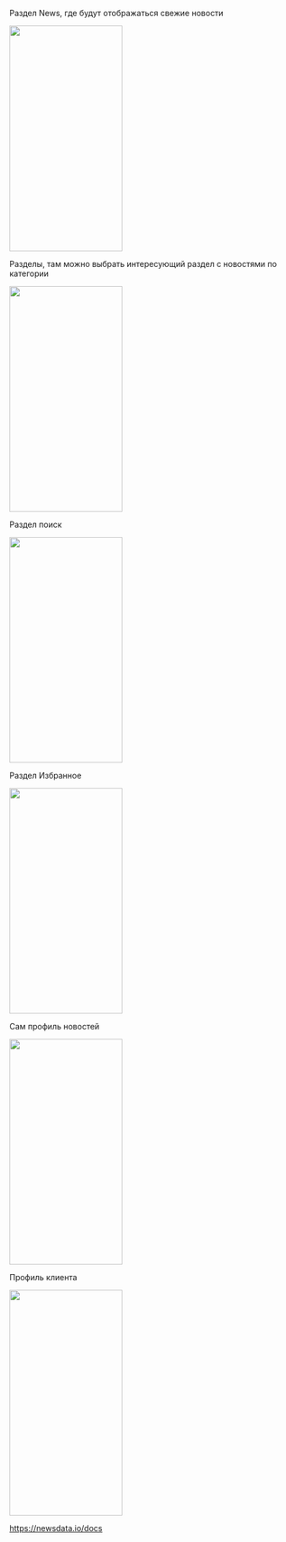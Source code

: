 Раздел News, где будут отображаться свежие новости

<img src="https://user-images.githubusercontent.com/77741297/166761774-92da3e18-1191-487c-a1c6-14ec4c820ca0.png" width="200" height="400">

Разделы, там можно выбрать интересующий раздел с новостями по категории

<img src="https://user-images.githubusercontent.com/77741297/166764593-a204c0d3-229c-4a21-aec3-b3b9d30ed666.png" width="200" height="400">

Раздел поиск

<img src="https://user-images.githubusercontent.com/77741297/166764806-a8309401-e22d-40bb-9b3d-07f998e26cfe.png" width="200" height="400">

Раздел Избранное

<img src="https://user-images.githubusercontent.com/77741297/166764941-34b87fd0-87dd-4271-91e6-dabf5b7803f7.png" width="200" height="400">

Сам профиль новостей

<img src="https://user-images.githubusercontent.com/77741297/166765071-b9896354-99d2-4d96-bf6b-2ba740d9a333.png" width="200" height="400">

Профиль клиента

<img src="https://user-images.githubusercontent.com/77741297/166765183-277e5baa-4d55-4b52-ba47-75841bbf86d1.png" width="200" height="400">

https://newsdata.io/docs
